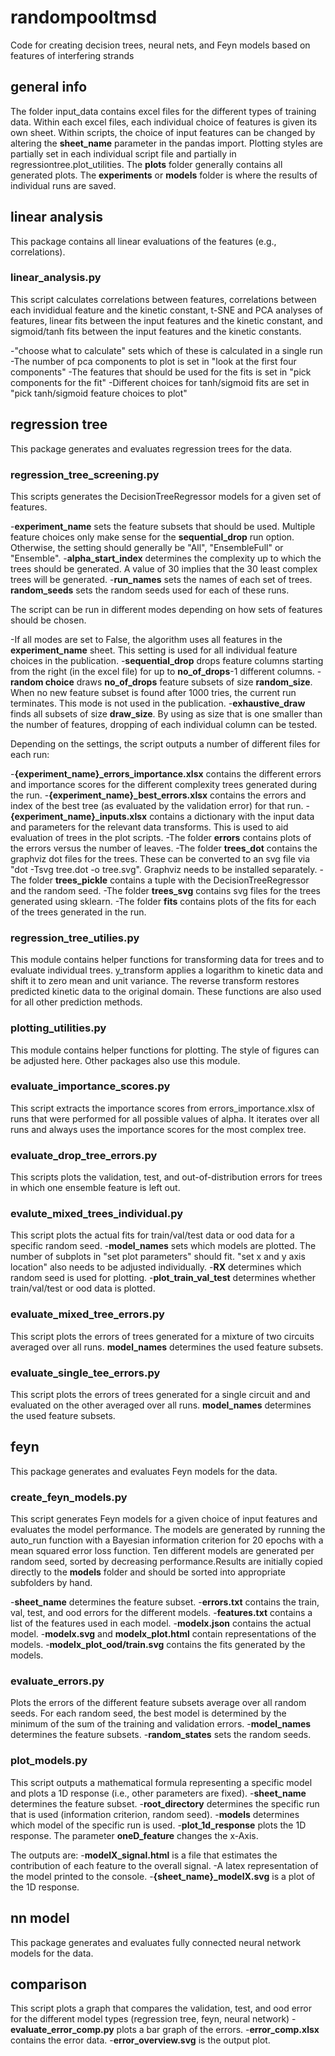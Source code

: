 # randompooltmsd
Code for creating decision trees, neural nets, and Feyn models based on features of interfering strands

## general info
The folder input_data contains excel files for the different types of training data. Within each excel files, each individual choice of features is given its own sheet. Within scripts, the choice of input features can be changed by altering the **sheet_name** parameter in the pandas import.
Plotting styles are partially set in each individual script file and partially in regressiontree.plot_utilities.
The **plots** folder generally contains all generated plots.
The **experiments** or **models** folder is where the results of individual runs are saved.

## linear analysis
This package contains all linear evaluations of the features (e.g., correlations).

### linear_analysis.py
This script calculates correlations between features, correlations between each invididual feature and the kinetic constant, t-SNE and PCA analyses of features, linear fits between the input features and the kinetic constant, and sigmoid/tanh fits between the input features and the kinetic constants.

-"choose what to calculate" sets which of these is calculated in a single run
-The number of pca components to plot is set in "look at the first four components"
-The features that should be used for the fits is set in "pick components for the fit"
-Different choices for tanh/sigmoid fits are set in "pick tanh/sigmoid feature choices to plot"


## regression tree
This package generates and evaluates regression trees for the data.

### regression_tree_screening.py
This scripts generates the DecisionTreeRegressor models for a given set of features. 

-**experiment_name** sets the feature subsets that should be used. Multiple feature choices only make sense for the **sequential_drop** run option. Otherwise, the setting should generally be "All", "EnsembleFull" or "Ensemble".
-**alpha_start_index** determines the complexity up to which the trees should be generated. A value of 30 implies that the 30 least complex trees will be generated.
-**run_names** sets the names of each set of trees. **random_seeds** sets the random seeds used for each of these runs.


The script can be run in different modes depending on how sets of features should be chosen.

-If all modes are set to False, the algorithm uses all features in the **experiment_name** sheet. This setting is used for all individual feature choices in the publication.
-**sequential_drop** drops feature columns starting from the right (in the excel file) for up to **no_of_drops**-1 different columns.
-**random choice** draws **no_of_drops** feature subsets of size **random_size**. When no new feature subset is found after 1000 tries, the current run terminates. This mode is not used in the publication.
-**exhaustive_draw** finds all subsets of size **draw_size**. By using as size that is one smaller than the number of features, dropping of each individual column can be tested.


Depending on the settings, the script outputs a number of different files for each run:

-**{experiment_name}_errors_importance.xlsx** contains the different errors and importance scores for the different complexity trees generated during the run.
-**{experiment_name}_best_errors.xlsx** contains the errors and index of the best tree (as evaluated by the validation error) for that run.
-**{experiment_name}_inputs.xlsx** contains a dictionary with the input data and parameters for the relevant data transforms. This is used to aid evaluation of trees in the plot scripts.
-The folder **errors** contains plots of the errors versus the number of leaves.
-The folder **trees_dot** contains the graphviz dot files for the trees. These can be converted to an svg file via "dot -Tsvg tree.dot -o tree.svg". Graphviz needs to be installed separately.
-The folder **trees_pickle** contains a tuple with the DecisionTreeRegressor and the random seed.
-The folder **trees_svg** contains svg files for the trees generated using sklearn.
-The folder **fits** contains plots of the fits for each of the trees generated in the run.


### regression_tree_utilies.py
This module contains helper functions for transforming data for trees and to evaluate individual trees.
y_transform applies a logarithm to kinetic data and shift it to zero mean and unit variance. The reverse transform restores predicted kinetic data to the original domain. These functions are also used for all other prediction methods.

### plotting_utilities.py
This module contains helper functions for plotting. The style of figures can be adjusted here. Other packages also use this module.

### evaluate_importance_scores.py
This script extracts the importance scores from errors_importance.xlsx of runs that were performed for all possible values of alpha. It iterates over all runs and always uses the importance scores for the most complex tree.

### evaluate_drop_tree_errors.py
This scripts plots the validation, test, and out-of-distribution errors for trees in which one ensemble feature is left out.

### evalute_mixed_trees_individual.py
This script plots the actual fits for train/val/test data or ood data for a specific random seed.
-**model_names** sets which models are plotted. The number of subplots in "set plot parameters" should fit. "set x and y axis location" also needs to be adjusted individually.
-**RX** determines which random seed is used for plotting.
-**plot_train_val_test** determines whether train/val/test or ood data is plotted.

### evaluate_mixed_tree_errors.py
This script plots the errors of trees generated for a mixture of two circuits averaged over all runs. **model_names** determines the used feature subsets.

### evaluate_single_tee_errors.py
This script plots the errors of trees generated for a single circuit and and evaluated on the other averaged over all runs. **model_names** determines the used feature subsets.

## feyn
This package generates and evaluates Feyn models for the data.

### create_feyn_models.py
This script generates Feyn models for a given choice of input features and evaluates the model performance. The models are generated by running the auto_run function with a Bayesian information criterion for 20 epochs with a mean squared error loss function. Ten different models are generated per random seed, sorted by decreasing performance.Results are initially copied directly to the **models** folder and should be sorted into appropriate subfolders by hand.

-**sheet_name** determines the feature subset.
-**errors.txt** contains the train, val, test, and ood errors for the different models.
-**features.txt** contains a list of the features used in each model.
-**modelx.json** contains the actual model.
-**modelx.svg** and **modelx_plot.html** contain representations of the models.
-**modelx_plot_ood/train.svg** contains the fits generated by the models.

### evaluate_errors.py
Plots the errors of the different feature subsets average over all random seeds. For each random seed, the best model is determined by the minimum of the sum of the training and validation errors.
-**model_names** determines the feature subsets.
-**random_states** sets the random seeds.

### plot_models.py
This script outputs a mathematical formula representing a specific model and plots a 1D response (i.e., other parameters are fixed).
-**sheet_name** determines the feature subset.
-**root_directory** determines the specific run that is used (information criterion, random seed).
-**models** determines which model of the specific run is used.
-**plot_1d_response** plots the 1D response. The parameter **oneD_feature** changes the x-Axis. 

The outputs are:
-**modelX_signal.html** is a file that estimates the contribution of each feature to the overall signal.
-A latex representation of the model printed to the console.
-**{sheet_name}_modelX.svg** is a plot of the 1D response.

## nn model
This package generates and evaluates fully connected neural network models for the data.

## comparison
This script plots a graph that compares the validation, test, and ood error for the different model types (regression tree, feyn, neural network)
-**evaluate_error_comp.py** plots a bar graph of the errors.
-**error_comp.xlsx** contains the error data.
-**error_overview.svg** is the output plot.